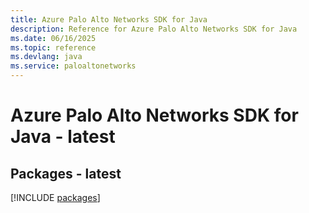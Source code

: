 ```yaml
---
title: Azure Palo Alto Networks SDK for Java
description: Reference for Azure Palo Alto Networks SDK for Java
ms.date: 06/16/2025
ms.topic: reference
ms.devlang: java
ms.service: paloaltonetworks
---
```

# Azure Palo Alto Networks SDK for Java - latest
## Packages - latest
[!INCLUDE [packages](palo-alto-networks-index.md)]